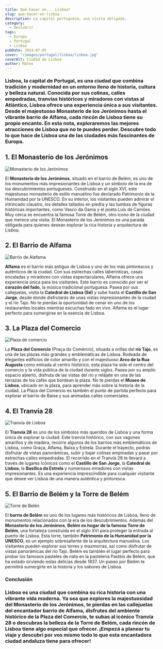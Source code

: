 ```yaml
---
title: Qué hacer en... Lisboa?
slug: que-hacer-en-lisboa
description: La capital portuguesa, una visita obligada.
category:
  - Descubrir
tags:
  - Europa
  - Portugal
  - Lisboa
pubDate: 2024-07-05
cover: "/images/portugal/lisboa/lisboa.jpg"
coverAlt: Ciudad de Lisboa
author: Mateo
---
```


### **Lisboa**, la capital de Portugal, es una ciudad que combina tradición y modernidad en un entorno lleno de historia, cultura y belleza natural. Conocida por sus colinas, calles empedradas, tranvías históricos y miradores con vistas al Atlántico, Lisboa ofrece una experiencia única a sus visitantes. Desde el majestuoso Monasterio de los Jerónimos hasta el vibrante barrio de Alfama, cada rincón de Lisboa tiene su propio encanto. En esta nota, exploraremos las mejores atracciones de Lisboa que no te puedes perder. Descubre todo lo que hace de Lisboa una de las ciudades más fascinantes de Europa.

## 1. El Monasterio de los Jerónimos 
<img src="/images/portugal/lisboa/monasterio-jeronimos.jpg" alt="Monasterio de los Jerónimos">

El **Monasterio de los Jerónimos**, situado en el barrio de Belém, es uno de los monumentos más impresionantes de Lisboa y un símbolo de la era de los descubrimientos portugueses. Construido en el siglo XVI, este majestuoso monasterio de estilo manuelino fue declarado Patrimonio de la Humanidad por la UNESCO. En su interior, los visitantes pueden admirar el intrincado claustro, los detalles tallados en piedra y las tumbas de figuras históricas importantes, como Vasco da Gama y el poeta Luís de Camões. Muy cerca se encuentra la famosa Torre de Belém, otro icono de la ciudad que merece una visita. El Monasterio de los Jerónimos es una parada obligada para quienes desean explorar la rica historia y arquitectura de Lisboa.

## 2. El Barrio de Alfama 
<img src="/images/portugal/lisboa/barrio-alfama.jpg" alt="Barrio de Alafama">

**Alfama** es el barrio más antiguo de Lisboa y uno de los más pintorescos y auténticos de la ciudad. Con sus estrechas calles laberínticas, casas encaladas y miradores con vistas espectaculares, Alfama ofrece una experiencia única para los visitantes. Este barrio es conocido por ser el **corazón del fado**, la música tradicional portuguesa. Pasea por sus callejuelas, visita la **Catedral de Lisboa (Sé)** y sube hasta el **Castillo de San Jorge**, desde donde disfrutarás de unas vistas impresionantes de la ciudad y el río Tajo. No te pierdas la oportunidad de cenar en uno de los restaurantes locales mientras escuchas fado en vivo. Alfama es el lugar perfecto para sumergirse en la esencia de Lisboa.

## 3. La Plaza del Comercio 
<img src="/images/portugal/lisboa/monasterio-jeronimos.jpg" alt="Plaza de comercio">

La **Plaza del Comercio** (Praça do Comércio), situada a orillas del **río Tajo**, es una de las plazas más grandes y emblemáticas de Lisboa. Rodeada de elegantes edificios de color amarillo y con el majestuoso **Arco de la Rua Augusta** como entrada al centro histórico, esta plaza ha sido el centro del comercio y la vida pública de la ciudad durante siglos. Pasea por su amplio espacio abierto, disfruta de las vistas del río y relájate en una de las terrazas de los cafés que bordean la plaza. No te pierdas el **Museo de Lisboa**, ubicado en la plaza, para aprender más sobre la historia de la ciudad. La Plaza del Comercio es también el punto de partida perfecto para explorar el barrio de Baixa y sus animadas calles comerciales.

## 4. El Tranvía 28 
<img src="/images/portugal/lisboa/tranvia-lisboa.jpg" alt="Tranvía de Lisboa">

El **Tranvía 28** es uno de los símbolos más queridos de Lisboa y una forma única de explorar la ciudad. Este tranvía histórico, con sus vagones amarillos y de madera, recorre algunos de los barrios más emblemáticos de Lisboa, como Graça, Alfama, Baixa y Estrela. Durante el trayecto, podrás disfrutar de vistas panorámicas, subir y bajar colinas empinadas y pasar por estrechas calles empedradas. El recorrido en el Tranvía 28 te llevará a través de lugares icónicos como el **Castillo de San Jorge**, la **Catedral de Lisboa**, la **Basílica da Estrela** y numerosos miradores con vistas impresionantes. Es una experiencia imprescindible para cualquier visitante que desee ver Lisboa de una manera auténtica y pintoresca.

## 5. El Barrio de Belém y la Torre de Belém 
<img src="/images/portugal/lisboa/torre-de-belen.jpg" alt="Torre de Belén">

El **barrio de Belém** es uno de los lugares más históricos de Lisboa, lleno de monumentos relacionados con la era de los descubrimientos. Además del **Monasterio de los Jerónimos**, **Belém es hogar de la famosa Torre de Belém**, una fortaleza construida en el siglo XVI para proteger la entrada al puerto de Lisboa. Esta torre, también **Patrimonio de la Humanidad por la UNESCO**, es un ejemplo sobresaliente de la arquitectura manuelina. Los visitantes pueden explorar sus torres y mazmorras, así como disfrutar de vistas panorámicas del río Tajo. Belém es también el lugar perfecto para probar los famosos pasteles de nata en la pastelería Pastéis de Belém, que ha estado sirviendo estas delicias desde 1837. Un paseo por Belém te permitirá sumergirte en la historia y los sabores de Lisboa.

### Conclusión 

### **Lisboa** es una ciudad que combina su rica historia con una vibrante vida moderna. Ya sea que explores la majestuosidad del Monasterio de los Jerónimos, te pierdas en las callejuelas del encantador barrio de Alfama, disfrutes del ambiente histórico de la Plaza del Comercio, te subas al icónico Tranvía 28 o descubras la belleza de la Torre de Belém, cada rincón de Lisboa tiene algo especial que ofrecer. ¡Empezá a planear tu viaje y descubrí por vos mismo todo lo que esta encantadora ciudad andaluza tiene para ofrecer!
